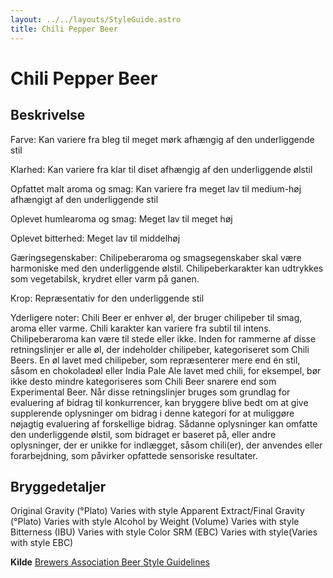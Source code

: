 ```yaml
---
layout: ../../layouts/StyleGuide.astro
title: Chili Pepper Beer
---
```

# Chili Pepper Beer

## Beskrivelse
Farve: Kan variere fra bleg til meget mørk afhængig af den underliggende stil

Klarhed: Kan variere fra klar til diset afhængig af den underliggende ølstil

Opfattet malt aroma og smag: Kan variere fra meget lav til medium-høj afhængigt af den underliggende stil 

Oplevet humlearoma og smag: Meget lav til meget høj

Oplevet bitterhed: Meget lav til middelhøj

Gæringsegenskaber: Chilipeberaroma og smagsegenskaber skal være harmoniske med den underliggende ølstil. Chilipeberkarakter kan udtrykkes som vegetabilsk, krydret eller varm på ganen.

Krop: Repræsentativ for den underliggende stil

Yderligere noter: Chili Beer er enhver øl, der bruger chilipeber til smag, aroma eller varme. Chili karakter kan variere fra subtil til intens. Chilipeberaroma kan være til stede eller ikke. Inden for rammerne af disse retningslinjer er alle øl, der indeholder chilipeber, kategoriseret som Chili Beers. En øl lavet med chilipeber, som repræsenterer mere end én stil, såsom en chokoladeøl eller India Pale Ale lavet med chili, for eksempel, bør ikke desto mindre kategoriseres som Chili Beer snarere end som Experimental Beer.						Når disse retningslinjer bruges som grundlag for evaluering af bidrag til konkurrencer, kan bryggere blive bedt om at give supplerende oplysninger om bidrag i denne kategori for at muliggøre nøjagtig evaluering af forskellige bidrag. Sådanne oplysninger kan omfatte den underliggende ølstil, som bidraget er baseret på, eller andre oplysninger, der er unikke for indlægget, såsom chili(er), der anvendes eller forarbejdning, som påvirker opfattede sensoriske resultater.




## Bryggedetaljer
Original Gravity (°Plato) Varies with style 
Apparent Extract/Final Gravity (°Plato) Varies with style 
Alcohol by Weight (Volume) Varies with style 
Bitterness (IBU) Varies with style
Color SRM (EBC) Varies with style(Varies with style EBC)					



**Kilde**
[Brewers Association Beer Style Guidelines](https://www.brewersassociation.org/)
